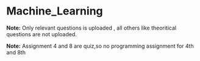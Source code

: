 # Machine_Learning
**Note:** Only relevant questions is uploaded , all others like theoritical questions are not uploaded.


**Note:** Assignment 4 and 8 are quiz,so no programming assignment for 4th and 8th
